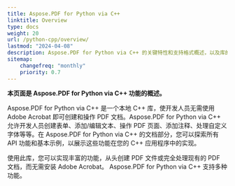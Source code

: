 ```yaml
---
title: Aspose.PDF for Python via C++
linktitle: Overview
type: docs
weight: 20
url: /python-cpp/overview/
lastmod: "2024-04-08"
description: Aspose.PDF for Python via C++ 的关键特性和支持格式概述，以及库的安装和许可手册。
sitemap:
    changefreq: "monthly"
    priority: 0.7
---
```


**本页面是 Aspose.PDF for Python via C++ 功能的概述。**

Aspose.PDF for Python via C++ 是一个本地 C++ 库，使开发人员无需使用 Adobe Acrobat 即可创建和操作 PDF 文档。Aspose.PDF for Python via C++ 允许开发人员创建表单、添加/编辑文本、操作 PDF 页面、添加注释、处理自定义字体等等。在 Aspose.PDF for Python via C++ 的文档部分，您可以探索所有 API 功能和基本示例，以展示这些功能在您的 C++ 应用程序中的实现。

使用此库，您可以实现丰富的功能，从头创建 PDF 文件或完全处理现有的 PDF 文档，而无需安装 Adobe Acrobat。
 Aspose.PDF for Python via C++ 支持多种功能。
